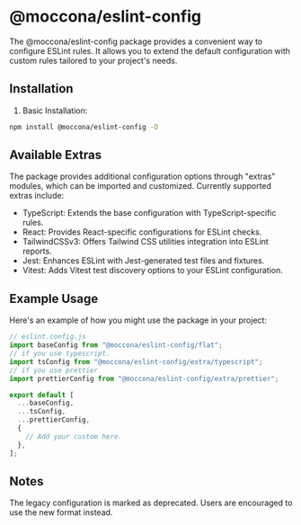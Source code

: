 # @moccona/eslint-config

The @moccona/eslint-config package provides a convenient way to configure ESLint rules. It allows you to extend the default configuration with custom rules tailored to your project's needs.

## Installation

1. Basic Installation:

```sh
npm install @moccona/eslint-config -D
```

## Available Extras

The package provides additional configuration options through "extras" modules, which can be imported and customized. Currently supported extras include:

- TypeScript: Extends the base configuration with TypeScript-specific rules.
- React: Provides React-specific configurations for ESLint checks.
- TailwindCSSv3: Offers Tailwind CSS utilities integration into ESLint reports.
- Jest: Enhances ESLint with Jest-generated test files and fixtures.
- Vitest: Adds Vitest test discovery options to your ESLint configuration.

## Example Usage

Here's an example of how you might use the package in your project:

```js
// eslint.config.js
import baseConfig from "@moccona/eslint-config/flat";
// if you use typescript.
import tsConfig from "@moccona/eslint-config/extra/typescript";
// if you use prettier
import prettierConfig from "@moccona/eslint-config/extra/prettier";

export default [
  ...baseConfig,
  ...tsConfig,
  ...prettierConfig,
  {
    // Add your custom here.
  },
];
```

## Notes

The legacy configuration is marked as deprecated. Users are encouraged to use the new format instead.
